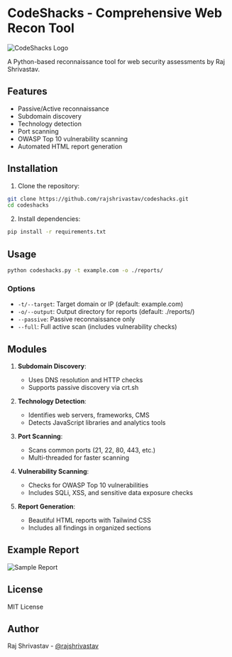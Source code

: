 # CodeShacks - Comprehensive Web Recon Tool

![CodeShacks Logo](https://via.placeholder.com/150x50?text=CodeShacks)

A Python-based reconnaissance tool for web security assessments by Raj Shrivastav.

## Features
- Passive/Active reconnaissance
- Subdomain discovery
- Technology detection
- Port scanning
- OWASP Top 10 vulnerability scanning
- Automated HTML report generation

## Installation
1. Clone the repository:
```bash
git clone https://github.com/rajshrivastav/codeshacks.git
cd codeshacks
```

2. Install dependencies:
```bash
pip install -r requirements.txt
```

## Usage
```bash
python codeshacks.py -t example.com -o ./reports/
```

### Options
- `-t/--target`: Target domain or IP (default: example.com)
- `-o/--output`: Output directory for reports (default: ./reports/)
- `--passive`: Passive reconnaissance only
- `--full`: Full active scan (includes vulnerability checks)

## Modules
1. **Subdomain Discovery**:
   - Uses DNS resolution and HTTP checks
   - Supports passive discovery via crt.sh

2. **Technology Detection**:
   - Identifies web servers, frameworks, CMS
   - Detects JavaScript libraries and analytics tools

3. **Port Scanning**:
   - Scans common ports (21, 22, 80, 443, etc.)
   - Multi-threaded for faster scanning

4. **Vulnerability Scanning**:
   - Checks for OWASP Top 10 vulnerabilities
   - Includes SQLi, XSS, and sensitive data exposure checks

5. **Report Generation**:
   - Beautiful HTML reports with Tailwind CSS
   - Includes all findings in organized sections

## Example Report
![Sample Report](https://via.placeholder.com/600x400?text=Sample+Report)

## License
MIT License

## Author
Raj Shrivastav - [@rajshrivastav](https://github.com/rajshrivastav)